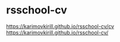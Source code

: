 # rsschool-cv
https://karimovkirill.github.io/rsschool-cv/cv
https://karimovkirill.github.io/rsschool-cv/
